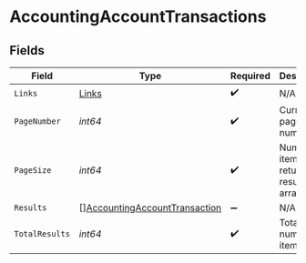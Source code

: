 # AccountingAccountTransactions


## Fields

| Field                                                                                 | Type                                                                                  | Required                                                                              | Description                                                                           |
| ------------------------------------------------------------------------------------- | ------------------------------------------------------------------------------------- | ------------------------------------------------------------------------------------- | ------------------------------------------------------------------------------------- |
| `Links`                                                                               | [Links](../../models/shared/links.md)                                                 | :heavy_check_mark:                                                                    | N/A                                                                                   |
| `PageNumber`                                                                          | *int64*                                                                               | :heavy_check_mark:                                                                    | Current page number.                                                                  |
| `PageSize`                                                                            | *int64*                                                                               | :heavy_check_mark:                                                                    | Number of items to return in results array.                                           |
| `Results`                                                                             | [][AccountingAccountTransaction](../../models/shared/accountingaccounttransaction.md) | :heavy_minus_sign:                                                                    | N/A                                                                                   |
| `TotalResults`                                                                        | *int64*                                                                               | :heavy_check_mark:                                                                    | Total number of items.                                                                |